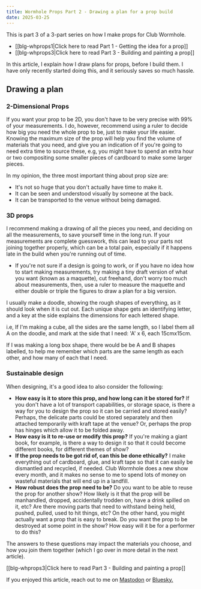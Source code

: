 ```yaml
---
title: Wormhole Props Part 2 - Drawing a plan for a prop build
date: 2025-03-25
---
```

This is part 3 of a 3-part series on how I make props for Club Wormhole. 
- [[blg-whprops1|Click here to read Part 1 - Getting the idea for a prop]] 
- [[blg-whprops3|Click here to read Part 3 - Building and painting a prop]]

In this article, I explain how I draw plans for props, before I build them. I have only recently started doing this, and it seriously saves so much hassle.

## Drawing a plan 

### 2-Dimensional Props
If you want your prop to be 2D, you don't have to be very precise with 99% of your measurements. I do, however, recommend using a ruler to decide how big you need the whole prop to be, just to make your life easier. Knowing the maximum size of the prop will help you find the volume of materials that you need, and give you an indication of if you're going to need extra time to source these, e.g, you might have to spend an extra hour or two compositing some smaller pieces of cardboard to make some larger pieces. 

In my opinion, the three most important thing about prop size are:
- It's not so huge that you don't actually have time to make it.
- It can be seen and understood visually by someone at the back.
- It can be transported to the venue without being damaged.
### 3D props
I recommend making a drawing of all the pieces you need, and deciding on all the measurements, to save yourself time in the long run. If your measurements are complete guesswork, this can lead to your parts not joining together properly, which can be a total pain, especially if it happens late in the build when you're running out of time.
- If you're not sure if a design is going to work, or if you have no idea how to start making measurements, try making a tiny draft version of what you want (known as a maquette), cut freehand, don't worry too much about measurements, then, use a ruler to measure the maquette and either double or triple the figures to draw a plan for a big version.

I usually make a doodle, showing the rough shapes of everything, as it should look when it is cut out. Each unique shape gets an identifying letter, and a key at the side explains the dimensions for each lettered shape. 

i.e, If I'm making a cube, all the sides are the same length, so I label them all A on the doodle, and mark at the side that I need: 'A' x 6, each 15cmx15cm. 

If I was making a long box shape, there would be be A and B shapes labelled, to help me remember which parts are the same length as each other, and how many of each that I need.
### Sustainable design
When designing, it's a good idea to also consider the following:
- **How easy is it to store this prop, and how long can it be stored for?** If you don't have a lot of transport capabilities, or storage space, is there a way for you to design the prop so it can be carried and stored easily? Perhaps, the delicate parts could be stored separately and then attached temporarily with kraft tape at the venue? Or, perhaps the prop has hinges which allow it to be folded away.
- **How easy is it to re-use or modify this prop?** If you're making a giant book, for example, is there a way to design it so that it could become different books, for different themes of show?
- **If the prop needs to be got rid of, can this be done ethically?** I make everything out of cardboard, glue, and kraft tape so that it can easily be dismantled and recycled, if needed. Club Wormhole does a new show every month, and it makes no sense to me to spend lots of money on wasteful materials that will end up in a landfill.
- **How robust does the prop need to be?** Do you want to be able to reuse the prop for another show? How likely is it that the prop will be manhandled, dropped, accidentally trodden on, have a drink spilled on it, etc? Are there moving parts that need to withstand being held, pushed, pulled, used to hit things, etc? On the other hand, you might actually want a prop that is easy to break. Do you want the prop to be destroyed at some point in the show? How easy will it be for a performer to do this? 

The answers to these questions may impact the materials you choose, and how you join them together (which I go over in more detail in the next article).

[[blg-whprops3|Click here to read Part 3 - Building and painting a prop]]

If you enjoyed this article, reach out to me on [Mastodon](https://zirk.us/@riewarden) or [Bluesky.](https://bsky.app/profile/riewarden.bsky.social)
